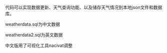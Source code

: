 代码可以实现数据更新、天气查询功能、以及储存天气情况到本地json文件和数据库。

weatherdata.sql为中文数据

weatherdata2.sql为英文数据

中文版用了可视化工具nacivat调整

